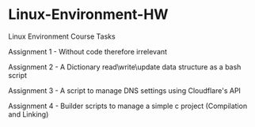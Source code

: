 # Linux-Environment-HW
Linux Environment Course Tasks

Assignment 1 - Without code therefore irrelevant

Assignment 2 - A Dictionary read\write\update data structure as a bash script 

Assignment 3 - A script to manage DNS settings using Cloudflare's API

Assignment 4 - Builder scripts to manage a simple c project (Compilation and Linking)

